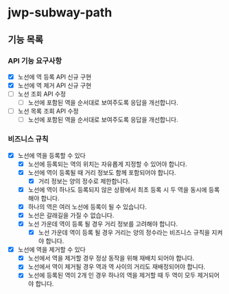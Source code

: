 # jwp-subway-path

## 기능 목록

### API 기능 요구사항

- [x] 노선에 역 등록 API 신규 구현
- [x] 노선에 역 제거 API 신규 구현
- [ ] 노선 조회 API 수정
    - [ ] 노선에 포함된 역을 순서대로 보여주도록 응답을 개선합니다.
- [ ] 노선 목록 조회 API 수정
    - [ ] 노선에 포함된 역을 순서대로 보여주도록 응답을 개선합니다.

### 비즈니스 규칙

- [x] 노선에 역을 등록할 수 있다
    - [x] 노선에 등록되는 역의 위치는 자유롭게 지정할 수 있어야 합니다.
    - [x] 노선에 역이 등록될 때 거리 정보도 함께 포함되어야 합니다.
        - [x] 거리 정보는 양의 정수로 제한합니다.
    - [x] 노선에 역이 하나도 등록되지 않은 상황에서 최초 등록 시 두 역을 동시에 등록해야 합니다.
    - [x] 하나의 역은 여러 노선에 등록이 될 수 있습니다.
    - [x] 노선은 갈래길을 가질 수 없습니다.
    - [x] 노선 가운데 역이 등록 될 경우 거리 정보를 고려해야 합니다.
        - [x] 노선 가운데 역이 등록 될 경우 거리는 양의 정수라는 비즈니스 규칙을 지켜야 합니다.
- [x] 노선에 역을 제거할 수 있다
    - [x] 노선에서 역을 제거할 경우 정상 동작을 위해 재배치 되어야 합니다.
    - [x] 노선에서 역이 제거될 경우 역과 역 사이의 거리도 재배정되어야 합니다.
    - [x] 노선에 등록된 역이 2개 인 경우 하나의 역을 제거할 때 두 역이 모두 제거되어야 합니다.
